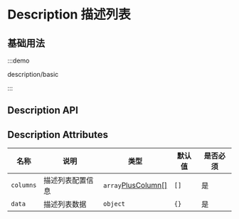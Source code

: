 # Description 描述列表

## 基础用法

:::demo

description/basic

:::

## Description API

## Description Attributes

| 名称      | 说明             | 类型                                           | 默认值 | 是否必须 |
| --------- | ---------------- | ---------------------------------------------- | ------ | -------- |
| `columns` | 描述列表配置信息 | `array`[PlusColumn[]](/components/config.html) | `[]`   | 是       |
| `data`    | 描述列表数据     | `object`                                       | `{}`   | 是       |
